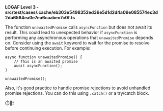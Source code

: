 **LOGAF Level 3 - src/test/cases/.cache/eb303e5498352ed36e5d1d2d4a09e085574ec3d2da6564ea0e7ea6caabec7c0f.ts**

The function `unawaitedPromise` calls `asyncFunction` but does not await its result. This could lead to unexpected behavior if `asyncFunction` is performing any asynchronous operations that `unawaitedPromise` depends on. Consider using the `await` keyword to wait for the promise to resolve before continuing execution. For example:

```
async function unawaitedPromise() {
    // This is an awaited promise
    await asyncFunction();
}

unawaitedPromise();
```

Also, it's good practice to handle promise rejections to avoid unhandled promise rejections. You can do this using `.catch()` or a try/catch block.

⏱️🔄❗

